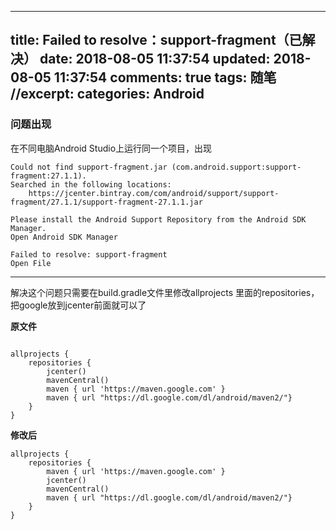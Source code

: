 
---
title: Failed to resolve：support-fragment（已解决）
date: 2018-08-05 11:37:54
updated: 2018-08-05 11:37:54
comments: true
tags: 随笔
//excerpt: 
categories: Android
---


### 问题出现
在不同电脑Android Studio上运行同一个项目，出现
```
Could not find support-fragment.jar (com.android.support:support-fragment:27.1.1).
Searched in the following locations:
    https://jcenter.bintray.com/com/android/support/support-fragment/27.1.1/support-fragment-27.1.1.jar

Please install the Android Support Repository from the Android SDK Manager.
Open Android SDK Manager
```
```
Failed to resolve: support-fragment
Open File
```


----

<!--more-->



解决这个问题只需要在build.gradle文件里修改allprojects 里面的repositories，把google放到jcenter前面就可以了

**原文件**
```

allprojects {
    repositories {
        jcenter()
        mavenCentral()
        maven { url 'https://maven.google.com' }
        maven { url "https://dl.google.com/dl/android/maven2/"}
    }
}
```


**修改后**

```
allprojects {
    repositories {
        maven { url 'https://maven.google.com' }
        jcenter()
        mavenCentral()
        maven { url "https://dl.google.com/dl/android/maven2/"}
    }
}
```